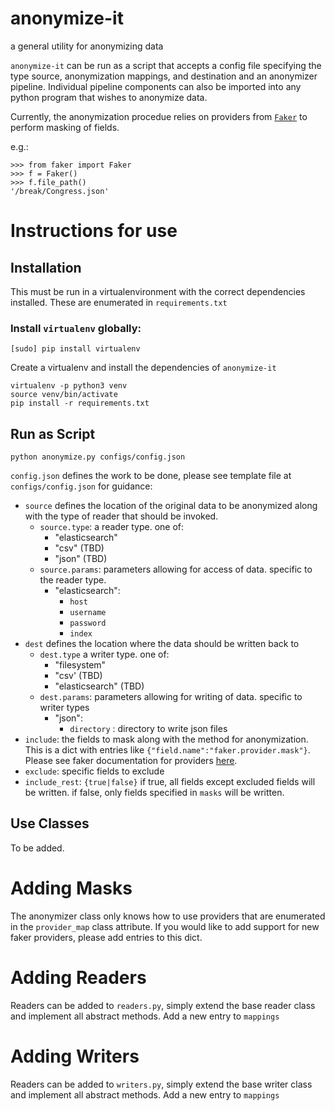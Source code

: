 # anonymize-it
a general utility for anonymizing data

`anonymize-it` can be run as a script that accepts a config file specifying the type source, anonymization mappings, and destination and an anonymizer pipeline. Individual pipeline components can also be imported into any python program that wishes to anonymize data. 

Currently, the anonymization procedue relies on providers from [`Faker`](http://faker.readthedocs.io) to perform masking of fields.

e.g.:

```
>>> from faker import Faker
>>> f = Faker()
>>> f.file_path()
'/break/Congress.json'
```


# Instructions for use

## Installation

This must be run in a virtualenvironment with the correct dependencies installed. These are enumerated in `requirements.txt`

### Install `virtualenv` globally:

```
[sudo] pip install virtualenv
```

Create a virtualenv and install the dependencies of `anonymize-it`
```
virtualenv -p python3 venv
source venv/bin/activate
pip install -r requirements.txt
```

## Run as Script

```
python anonymize.py configs/config.json
```


`config.json` defines the work to be done, please see template file at `configs/config.json` for guidance:

*  `source` defines the location of the original data to be anonymized along with the type of reader that should be invoked.
   *  `source.type`: a reader type. one of:
      * "elasticsearch"
      * "csv" (TBD)
      * "json" (TBD)
   * `source.params`: parameters allowing for access of data. specific to the reader type.
      * "elasticsearch":
         * `host`
         * `username`
         * `password`
         * `index`
* `dest` defines the location where the data should be written back to
    * `dest.type` a writer type. one of:
        * "filesystem"
        * "csv' (TBD)
        * "elasticsearch" (TBD)
    * `dest.params`: parameters allowing for writing of data. specific to writer types
       * "json":
          * `directory` : directory to write json files
* `include`: the fields to mask along with the method for anonymization. This is a dict with entries like `{"field.name":"faker.provider.mask"}`. Please see faker documentation for providers [here](http://faker.readthedocs.io/en/master/providers.html).
* `exclude`: specific fields to exclude
* `include_rest`: `{true|false}` if true, all fields except excluded fields will be written. if false, only fields specified in `masks` will be written.

## Use Classes

To be added.

# Adding Masks

The anonymizer class only knows how to use providers that are enumerated in the `provider_map` class attribute. If you would like to add support for new faker providers, please add entries to this dict.

# Adding Readers

Readers can be added to `readers.py`, simply extend the base reader class and implement all abstract methods. Add a new entry to `mappings`

# Adding Writers

Readers can be added to `writers.py`, simply extend the base writer class and implement all abstract methods. Add a new entry to `mappings` 
